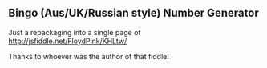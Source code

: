 Bingo (Aus/UK/Russian style) Number Generator
---------------------------------------------

Just a repackaging into a single page of http://jsfiddle.net/FloydPink/KHLtw/

Thanks to whoever was the author of that fiddle!



